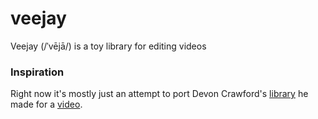 # veejay

Veejay (/ˈvējā/) is a toy library for editing videos

### Inspiration

Right now it's mostly just an attempt to port Devon Crawford's [library](https://github.com/DevonCrawford/Video-Editing-Automation) he made for a [video](https://www.youtube.com/watch?v=0ZeO0IQaJ-A).
